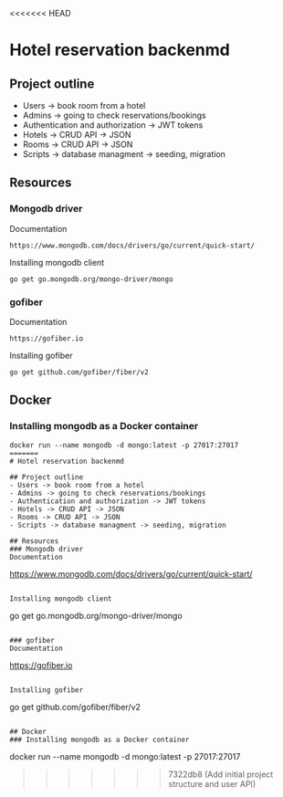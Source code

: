 <<<<<<< HEAD
# Hotel reservation backenmd

## Project outline
- Users -> book room from a hotel
- Admins -> going to check reservations/bookings
- Authentication and authorization -> JWT tokens
- Hotels -> CRUD API -> JSON
- Rooms -> CRUD API -> JSON
- Scripts -> database managment -> seeding, migration

## Resources 
### Mongodb driver
Documentation
```
https://www.mongodb.com/docs/drivers/go/current/quick-start/
```

Installing mongodb client
```
go get go.mongodb.org/mongo-driver/mongo
```

### gofiber 
Documentation
```
https://gofiber.io
```

Installing gofiber
```
go get github.com/gofiber/fiber/v2
```

## Docker
### Installing mongodb as a Docker container
```
docker run --name mongodb -d mongo:latest -p 27017:27017
=======
# Hotel reservation backenmd

## Project outline
- Users -> book room from a hotel
- Admins -> going to check reservations/bookings
- Authentication and authorization -> JWT tokens
- Hotels -> CRUD API -> JSON
- Rooms -> CRUD API -> JSON
- Scripts -> database managment -> seeding, migration

## Resources 
### Mongodb driver
Documentation
```
https://www.mongodb.com/docs/drivers/go/current/quick-start/
```

Installing mongodb client
```
go get go.mongodb.org/mongo-driver/mongo
```

### gofiber 
Documentation
```
https://gofiber.io
```

Installing gofiber
```
go get github.com/gofiber/fiber/v2
```

## Docker
### Installing mongodb as a Docker container
```
docker run --name mongodb -d mongo:latest -p 27017:27017
>>>>>>> 7322db8 (Add initial project structure and user API)
```